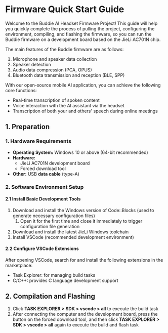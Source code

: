 # Firmware Quick Start Guide

Welcome to the Buddie AI Headset Firmware Project! This guide will help you quickly complete the process of pulling the project, configuring the environment, compiling, and flashing the firmware, so you can run the Buddie firmware on a development board based on the JieLi AC701N chip.

The main features of the Buddie firmware are as follows:
1. Microphone and speaker data collection
2. Speaker detection
3. Audio data compression (PCA, OPUS)
4. Bluetooth data transmission and reception (BLE, SPP)

With our open-source mobile AI application, you can achieve the following core functions:

- Real-time transcription of spoken content
- Voice interaction with the AI assistant via the headset
- Transcription of both your and others' speech during online meetings


## 1. Preparation

### 1. Hardware Requirements
- **Operating System:** Windows 10 or above (64-bit recommended)
- **Hardware:** 
  - JieLi AC701N development board
  - Forced download tool
- **Other:** USB **data cable** (type-A) 

### 2. Software Environment Setup
#### 2.1 Install Basic Development Tools
1. Download and install the Windows version of Code::Blocks (used to generate necessary configuration files)
    1. Open it for the first time and close it immediately to trigger configuration file generation
2. Download and install the latest JieLi Windows toolchain
3. Install VSCode (recommended development environment)
#### 2.2 Configure VSCode Extensions
After opening VSCode, search for and install the following extensions in the marketplace:
- Task Explorer: for managing build tasks
- C/C++: provides C language development support


## 2. Compilation and Flashing

1. Click **TASK EXPLORER > SDK > vscode > all** to execute the build task
2. After connecting the computer and the development board, press the button on the forced download tool, and then click **TASK EXPLORER > SDK > vscode > all** again to execute the build and flash task
